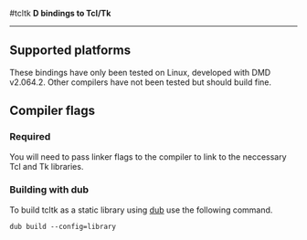 #tcltk
**D bindings to Tcl/Tk**

---

## Supported platforms
These bindings have only been tested on Linux, developed with DMD v2.064.2. Other compilers have not been tested but should build fine.

## Compiler flags

### Required
You will need to pass linker flags to the compiler to link to the neccessary Tcl and Tk libraries.

### Building with dub
To build tcltk as a static library using [dub](https://github.com/rejectedsoftware/dub) use the following command.

	dub build --config=library
